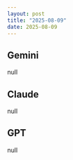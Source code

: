 ```yaml
---
layout: post
title: "2025-08-09"
date: 2025-08-09
---
```


## Gemini

null

## Claude

null

## GPT

null
